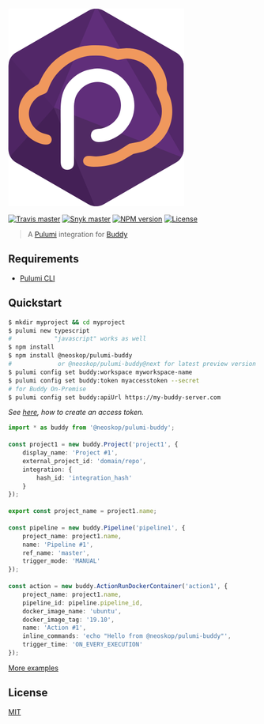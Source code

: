 ![Logo](https://raw.githubusercontent.com/neoskop/pulumi-buddy/master/logo.svg?sanitize=true)

[![Travis master](https://img.shields.io/travis/neoskop/pulumi-buddy/master.svg)](https://travis-ci.org/neoskop/pulumi-buddy)
[![Snyk master](https://snyk.io/test/github/neoskop/pulumi-buddy/master/badge.svg)](https://snyk.io/test/github/neoskop/pulumi-buddy/master)
[![NPM version](https://badge.fury.io/js/%40neoskop%2Fpulumi-buddy.svg)](https://npmjs.com/package/@neoskop/pulumi-buddy)
[![License](https://img.shields.io/npm/l/%40neoskop%2Fpulumi-buddy.svg)](https://github.com/neoskop/pulumi-buddy/blob/master/LICENSE)

> A [Pulumi](https://www.pulumi.com/) integration for [Buddy](https://buddy.works/)

## Requirements

-   [Pulumi CLI](https://www.pulumi.com/docs/get-started/install/)

## Quickstart

```sh
$ mkdir myproject && cd myproject
$ pulumi new typescript
#            "javascript" works as well
$ npm install
$ npm install @neoskop/pulumi-buddy
#             or @neoskop/pulumi-buddy@next for latest preview version
$ pulumi config set buddy:workspace myworkspace-name
$ pulumi config set buddy:token myaccesstoken --secret
# for Buddy On-Premise
$ pulumi config set buddy:apiUrl https://my-buddy-server.com
```

_See [here](https://buddy.works/docs/api/getting-started/oauth2/personal-access-token), how to create an access token._

```typescript
import * as buddy from '@neoskop/pulumi-buddy';

const project1 = new buddy.Project('project1', {
    display_name: 'Project #1',
    external_project_id: 'domain/repo',
    integration: {
        hash_id: 'integration_hash'
    }
});

export const project_name = project1.name;

const pipeline = new buddy.Pipeline('pipeline1', {
    project_name: project1.name,
    name: 'Pipeline #1',
    ref_name: 'master',
    trigger_mode: 'MANUAL'
});

const action = new buddy.ActionRunDockerContainer('action1', {
    project_name: project1.name,
    pipeline_id: pipeline.pipeline_id,
    docker_image_name: 'ubuntu',
    docker_image_tag: '19.10',
    name: 'Action #1',
    inline_commands: 'echo "Hello from @neoskop/pulumi-buddy"',
    trigger_time: 'ON_EVERY_EXECUTION'
});
```

[More examples](https://github.com/neoskop/pulumi-buddy/tree/master/examples)

## License

[MIT](https://raw.githubusercontent.com/neoskop/pulumi-buddy/master/LICENSE)

